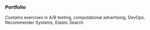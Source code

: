 ### Portfolio

Contains exercises in A/B testing, computational advertising, DevOps, Recommender Systems, Elastic Search
